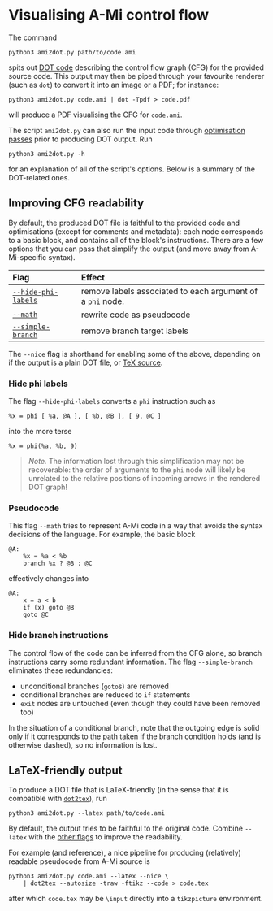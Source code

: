 # Visualising A-Mi control flow

The command
```console
python3 ami2dot.py path/to/code.ami
```
spits out [DOT code](https://graphviz.org/doc/info/lang.html) describing the control flow graph (CFG) for the provided source code.
This output may then be piped through your favourite renderer (such as `dot`) to convert it into an image or a PDF; for instance:
```console
python3 ami2dot.py code.ami | dot -Tpdf > code.pdf
```
will produce a PDF visualising the CFG for `code.ami`.

The script `ami2dot.py` can also run the input code through [optimisation passes](amo.md) prior to producing DOT output.
Run
```console
python3 ami2dot.py -h
```
for an explanation of all of the script's options.
Below is a summary of the DOT-related ones.

## Improving CFG readability

By default, the produced DOT file is faithful to the provided code and optimisations (except for comments and metadata): each node corresponds to a basic block, and contains all of the block's instructions.
There are a few options that you can pass that simplify the output (and move away from A-Mi-specific syntax).

| Flag | Effect |
|:-----|:-------|
| [`--hide-phi-labels`](#hide-phi-labels) | remove labels associated to each argument of a `phi` node. |
| [`--math`](#pseudocode) | rewrite code as pseudocode |
| [`--simple-branch`](#hide-branch-instructions) | remove branch target labels |

The `--nice` flag is shorthand for enabling some of the above, depending on if the output is a plain DOT file, or [TeX source](#latex-friendly-output).

### Hide phi labels

The flag `--hide-phi-labels` converts a `phi` instruction such as
```
%x = phi [ %a, @A ], [ %b, @B ], [ 9, @C ]
```
into the more terse
```
%x = phi(%a, %b, 9)
```
> *Note.* The information lost through this simplification may not be recoverable: the order of arguments to the `phi` node will likely be unrelated to the relative positions of incoming arrows in the rendered DOT graph!

### Pseudocode

This flag `--math` tries to represent A-Mi code in a way that avoids the syntax decisions of the language.
For example, the basic block
```
@A:
    %x = %a < %b
    branch %x ? @B : @C
```
effectively changes into
```
@A:
    x = a < b
    if (x) goto @B
    goto @C
```

### Hide branch instructions

The control flow of the code can be inferred from the CFG alone, so branch instructions carry some redundant information.
The flag `--simple-branch` eliminates these redundancies:
- unconditional branches (`goto`s) are removed
- conditional branches are reduced to `if` statements
- `exit` nodes are untouched (even though they could have been removed too)

In the situation of a conditional branch, note that the outgoing edge is solid only if it corresponds to the path taken if the branch condition holds (and is otherwise dashed), so no information is lost.

## LaTeX-friendly output

To produce a DOT file that is LaTeX-friendly (in the sense that it is compatible with [`dot2tex`](https://dot2tex.readthedocs.io/en/latest/)), run
```console
python3 ami2dot.py --latex path/to/code.ami
```

By default, the output tries to be faithful to the original code.
Combine `--latex` with the [other flags](#improving-cfg-readability) to improve the readability.

For example (and reference), a nice pipeline for producing (relatively) readable pseudocode from A-Mi source is
```console
python3 ami2dot.py code.ami --latex --nice \
    | dot2tex --autosize -traw -ftikz --code > code.tex
```
after which `code.tex` may be `\input` directly into a `tikzpicture` environment.
